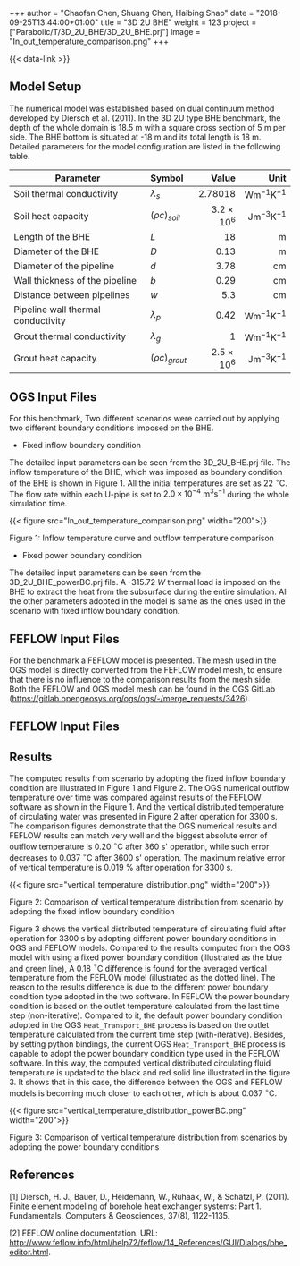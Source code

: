+++
author = "Chaofan Chen, Shuang Chen, Haibing Shao"
date = "2018-09-25T13:44:00+01:00"
title = "3D 2U BHE"
weight = 123
project = ["Parabolic/T/3D_2U_BHE/3D_2U_BHE.prj"]
image = "In_out_temperature_comparison.png"
+++

{{< data-link >}}

## Model Setup

The numerical model was established based on dual continuum method developed by Diersch et al. (2011). In the 3D 2U type BHE benchmark, the depth of the whole domain is 18.5 m with a square cross section of 5 m per side. The BHE bottom is situated at -18 m and its total length is 18 m. Detailed parameters for the model configuration are listed in the following table.

| Parameter                          | Symbol             |  Value              | Unit                        |
| ---------------------------------- |:------------------ | -------------------:| --------------------------: |
| Soil thermal conductivity          | $\lambda_{s}$      | 2.78018             | $\mathrm{W m^{-1} K^{-1}}$  |
| Soil heat capacity                 | $(\rho c)_{soil}$  | $3.2\times10^{6}$   | $\mathrm{Jm^{-3}K^{-1}}$    |
| Length of the BHE                  | $L$                | 18                  | $\mathrm{m}$                |
| Diameter of the BHE                | $D$                | 0.13                | $\mathrm{m}$                |
| Diameter of the pipeline           | $d$                | 3.78                | $\mathrm{cm}$               |
| Wall thickness of the pipeline     | $b$                | 0.29                | $\mathrm{cm}$               |
| Distance between pipelines         | $w$                | 5.3                 | $\mathrm{cm}$               |
| Pipeline wall thermal conductivity | $\lambda_{p}$      | 0.42                | $\mathrm{W m^{-1} K^{-1}}$  |
| Grout thermal conductivity         | $\lambda_{g}$      | 1                   | $\mathrm{W m^{-1} K^{-1}}$  |
| Grout heat capacity                | $(\rho c)_{grout}$ | $2.5\times10^{6}$   | $\mathrm{Jm^{-3}K^{-1}}$    |

## OGS Input Files

For this benchmark, Two different scenarios were carried out by applying two different boundary conditions imposed on the BHE.

* Fixed inflow boundary condition

The detailed input parameters can be seen from the 3D_2U_BHE.prj file. The inflow temperature of the BHE, which was imposed as boundary condition of the BHE is shown in Figure 1. All the initial temperatures are set as 22 $^{\circ}$C. The flow rate within each U-pipe is set to $2.0\times10^{-4}$ $\mathrm{m^{3} s^{-1}}$ during the whole simulation time.

{{< figure src="In_out_temperature_comparison.png" width="200">}}

Figure 1: Inflow temperature curve and outflow temperature comparison

* Fixed power boundary condition

The detailed input parameters can be seen from the 3D_2U_BHE_powerBC.prj file.
A -315.72 $W$ thermal load is imposed on the BHE to extract the heat from the subsurface during the entire simulation.
All the other parameters adopted in the model is same as the ones used in the scenario with fixed inflow boundary condition.

## FEFLOW Input Files

For the benchmark a FEFLOW model is presented.
The mesh used in the OGS model is directly converted from the FEFLOW model mesh, to ensure that there is no influence to the comparison results from the mesh side.
Both the FEFLOW and OGS model mesh can be found in the OGS GitLab (<https://gitlab.opengeosys.org/ogs/ogs/-/merge_requests/3426>).

## FEFLOW Input Files

## Results

The computed results from scenario by adopting the fixed inflow boundary condition are illustrated in Figure 1 and Figure 2.
The OGS numerical outflow temperature over time was compared against results of the FEFLOW software as shown in the Figure 1. And the vertical distributed temperature of circulating water was presented in Figure 2 after operation for 3300 s.
The comparison figures demonstrate that the OGS numerical results and FEFLOW results can match very well and the biggest absolute error of outflow temperature is 0.20 $^{\circ}$C after 360 s' operation, while such error decreases to 0.037 $^{\circ}$C after 3600 s' operation. The maximum relative error of vertical temperature is 0.019 \% after operation for 3300 s.

{{< figure src="vertical_temperature_distribution.png" width="200">}}

Figure 2: Comparison of vertical temperature distribution from scenario by adopting the fixed inflow boundary condition

Figure 3 shows the vertical distributed temperature of circulating fluid after operation for 3300 s by adopting different power boundary conditions in OGS and FEFLOW models.
Compared to the results computed from the OGS model with using a fixed power boundary condition (illustrated as the blue and green line), A 0.18 $^{\circ}$C difference is found for the averaged vertical temperature from the FEFLOW model (illustrated as the dotted line).
The reason to the results difference is due to the different power boundary condition type adopted in the two software.
In FEFLOW the power boundary condition is based on the outlet temperature calculated from the last time step (non-iterative).
Compared to it, the default power boundary condition adopted in the OGS `Heat_Transport_BHE` process is based on the outlet temperature calculated from the current time step (with-iterative).
Besides, by setting python bindings, the current OGS `Heat_Transport_BHE` process is capable to adopt the power boundary condition type used in the FEFLOW software.
In this way, the computed vertical distributed circulating fluid temperature is updated to the black and red solid line illustrated in the figure 3.
It shows that in this case, the difference between the OGS and FEFLOW models is becoming much closer to each other, which is about 0.037 $^{\circ}$C.

{{< figure src="vertical_temperature_distribution_powerBC.png" width="200">}}

Figure 3: Comparison of vertical temperature distribution from scenarios by adopting the power boundary conditions

## References

[1] Diersch, H. J., Bauer, D., Heidemann, W., Rühaak, W., & Schätzl, P. (2011). Finite element modeling of borehole heat exchanger systems: Part 1. Fundamentals. Computers & Geosciences, 37(8), 1122-1135.

[2] FEFLOW online documentation. URL: <http://www.feflow.info/html/help72/feflow/14_References/GUI/Dialogs/bhe_editor.html>.

